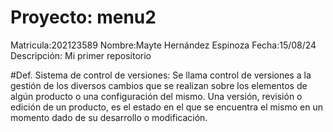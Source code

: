 # Proyecto: menu2
Matricula:202123589
Nombre:Mayte Hernández Espinoza
Fecha:15/08/24
Descripción: Mi primer repositorio

#Def. Sistema de control de versiones: 
Se llama control de versiones a la gestión de los diversos cambios que se realizan sobre los elementos de algún producto o una configuración del mismo. Una versión, revisión o edición de un producto, es el estado en el que se encuentra el mismo en un momento dado de su desarrollo o modificación.